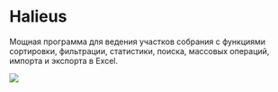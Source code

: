 # Halieus
Мощная программа для ведения участков собрания с функциями сортировки, фильтрации, статистики, поиска, массовых операций, импорта и экспорта в Excel.

![](https://3.bp.blogspot.com/-7muFGN1Rm1A/WHdg9SL24HI/AAAAAAABRJM/uS7QUypz_6IlRJydADGVUdM8VhVeuaNbgCLcB/s1600/screenshot.png)

